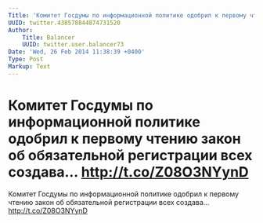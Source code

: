 ```yaml
---
Title: 'Комитет Госдумы по информационной политике одобрил к первому чтению закон об обязательной регистрации всех создава… http://t.co/Z08O3NYynD'
UUID: twitter.438578844874731520
Author:
    Title: Balancer
    UUID: twitter.user.balancer73
Date: 'Wed, 26 Feb 2014 11:38:39 +0400'
Type: Post
Markup: Text
---
```


# Комитет Госдумы по информационной политике одобрил к первому чтению закон об обязательной регистрации всех создава… http://t.co/Z08O3NYynD

Комитет Госдумы по информационной политике одобрил к первому
чтению закон об обязательной регистрации всех создава…
http://t.co/Z08O3NYynD